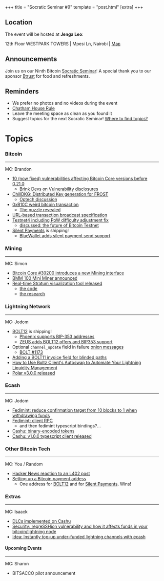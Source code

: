 +++
title = "Socratic Seminar #9"
template = "post.html"
[extra]
+++

## Location

The event will be hosted at **Jenga Leo**:

12th Floor WESTPARK TOWERS | Mpesi Ln, Nairobi | [Map](https://maps.app.goo.gl/jA86RuyuBKcE4eA47)

## Announcements

Join us on our Ninth Bitcoin [Socratic Seminar](/about)! A special thank you to our
sponsor [Btrust](http://btrust.tech/) for food and refreshments.

## Reminders

- We prefer no photos and no videos during the event
- [Chatham House Rule](https://www.chathamhouse.org/about-us/chatham-house-rule)
- Leave the meeting space as clean as you found it
- Suggest topics for the next Socratic Seminar! [Where to find topics?](/about/find-topics)

# Topics

### Bitcoin

---

MC: Brandon

- [10 (now fixed) vulnerabilities affecting Bitcoin Core versions before 0.21.0](https://bitcoinops.org/en/newsletters/2024/07/05/)
  - [Brink Devs on Vulnerability disclosures](https://brink.dev/podcast/4-bitcoin-core-pre-21-disclosures/)
- [ChillDKG: Distributed Key generation for FROST](https://github.com/BlockstreamResearch/bip-frost-dkg)
  - [Optech discussion](https://bitcoinops.org/en/newsletters/2024/07/19/)
- [0xB10C weird bitcoin transaction](https://stacker.news/items/593226)
  - [The puzzle revealed](https://stacker.news/items/600187?s=09)
- [URL-based transaction broadcast specification](https://pushtx.org/#url-protocol-spec)
- [Testnet4 including PoW difficulty adjustment fix](https://bitcoincore.reviews/29775)
  - [discussed: the future of Bitcoin Testnet](https://groups.google.com/g/bitcoindev/c/9bL00vRj7OU)
- [Silent Payments](https://silentpayments.xyz) is shipping!
  - [BlueWallet adds silent payment send support](https://github.com/BlueWallet/BlueWallet/releases/tag/v6.6.7)

### Mining

---

MC: Simon

- [Bitcoin Core #30200 introduces a new Mining interface](https://github.com/bitcoin/bitcoin/pull/30200)
- [BMM 100 Mini Miner announced](https://braiins.com/hardware/bmm-100-mini-miner)
- [Real-time Stratum visualization tool released](https://stratum.work)
  - [the code](https://github.com/bboerst/stratum-work)
  - [the research](https://primal.net/e/note1qckcs4y67eyaawad96j7mxevucgygsfwxg42cvlrs22mxptrg05qtv0jz3)

### Lightning Network

---

MC: Jodom

- [BOLT12](https://bolt12.org/) is shipping!
  - [Phoenix supports BIP-353 addresses](https://x.com/PhoenixWallet/status/1811442125801705638?t=mkVXcPKJoYQqPe-wlEgjow&s=19)
  - [ZEUS adds BOLT12 offers and BIP353 support](https://github.com/ZeusLN/zeus/releases/tag/v0.8.5)
- Optional `channel_update` field in failure [onion messages](https://bitcoinops.org/en/topics/onion-messages/)
  - [BOLT #1173](https://github.com/lightning/bolts/pull/1173)
- [Adding a BOLT11 invoice field for blinded paths](https://bitcoinops.org/en/newsletters/2024/07/05/#adding-a-bolt11-invoice-field-for-blinded-paths)
- [How to Use Boltz Client's Autoswap to Automate Your Lightning Liquidity Management](https://blog.boltz.exchange/p/guide-how-to-use-boltz-clients-autoswap)
- [Polar v3.0.0 released](https://x.com/lightningpolar/status/1815785643332563435)

### Ecash

---

MC: Jodom

- [Fedimint: reduce confirmation target from 10 blocks to 1 when withdrawing funds](https://github.com/fedimint/fedimint/issues/5498)
- [Fedimint: client RPC](https://github.com/fedimint/fedimint/pull/5475)
  - and then fedimint typescript bindings?...
- [Cashu: binary-encoded tokens](https://x.com/CashuBTC/status/1811355401411084307?t=-O8Aw4IeoEuu48p4ndRXAw&s=19)
- [Cashu: v1.0.0 typescript client released](https://github.com/cashubtc/cashu-ts/releases/tag/v1.0.0)

### Other Bitcoin Tech

---

MC: You / Random

- [Hacker News reaction to an L402 post](https://news.ycombinator.com/item?id=40971766)
- [Setting up a Bitcoin payment addess](https://sethforprivacy.com/guides/setting-up-a-bitcoin-username/)
  - One address for [BOLT12](https://bolt12.org/) and for [Silent Payments](https://silentpayments.xyz). Wins!

### Extras

---

MC: Isaack

- [DLCs implemented on Cashu](https://x.com/callebtc/status/1811678845864411588?t=whdv1O-pMniUONOPqsiDVw&s=19)
- [Security: regreSSHion vulnerability and how it affects funds in your bitcoin/lightning node](https://ubuntu.com/security/CVE-2024-6387)
- [Idea: Instantly top-up under-funded lightning channels with ecash](https://primal.net/e/nevent1qqsdws9tytu94h6rgkzm2ssca6q3t33ms9cd3mfmmv6p0yez0snzj5gzypgdjn7zmpvqc6ptqud9gtutrcc6yq9s2z96h9dr80hss4wl9qwkxz0g9vp)

#### Upcoming Events

---

MC: Sharon

- BITSACCO pilot announcement
